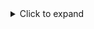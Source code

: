<details>
<summary>Click to expand</summary>
    ```bash
        NODE_ENV = development
        PORT = 5555
        JWT_SECRET = 'abc@123'
        MONGO_URI = "mongodb+srv://admin:admin@blockproffer.2mdf0iq.mongodb.net/?retryWrites=true&w=majority"
    ```
</details>